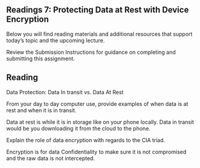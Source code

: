 ## Readings 7: Protecting Data at Rest with Device Encryption

Below you will find reading materials and additional resources that support today’s topic and the upcoming lecture.

Review the Submission Instructions for guidance on completing and submitting this assignment.

## Reading

Data Protection: Data In transit vs. Data At Rest

From your day to day computer use, provide examples of when data is at rest and when it is in transit.

Data at rest is while it is in storage like on your phone locally. Data in transit would be you downloading it from the cloud to the phone.

Explain the role of data encryption with regards to the CIA triad.

Encryption is for data Confidentiality to make sure it is not compromised and the raw data is not intercepted.
